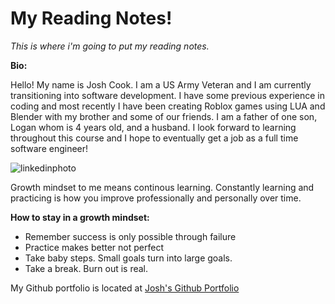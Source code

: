 # My Reading Notes!

*This is where i'm going to put my reading notes.*

**Bio:**

Hello! My name is Josh Cook. I am a US Army Veteran and I am currently transitioning into software development. I have some previous experience in coding and most recently I have been creating Roblox games using LUA and Blender with my brother and some of our friends. I am a father of one son, Logan whom is 4 years old, and a husband. I look forward to learning throughout this course and I hope to eventually get a job as a full time software engineer!

![linkedinphoto](https://user-images.githubusercontent.com/75331306/176013997-7a77980c-8f33-4817-a286-2d81b5c6a4e6.jpg)


Growth mindset to me means continous learning. Constantly learning and practicing is how you improve professionally and personally over time.

**How to stay in a growth mindset:**

- Remember success is only possible through failure
- Practice makes better not perfect
- Take baby steps. Small goals turn into large goals.
- Take a break. Burn out is real.

My Github portfolio is located at [Josh's Github Portfolio](https://github.com/jcook071990)
